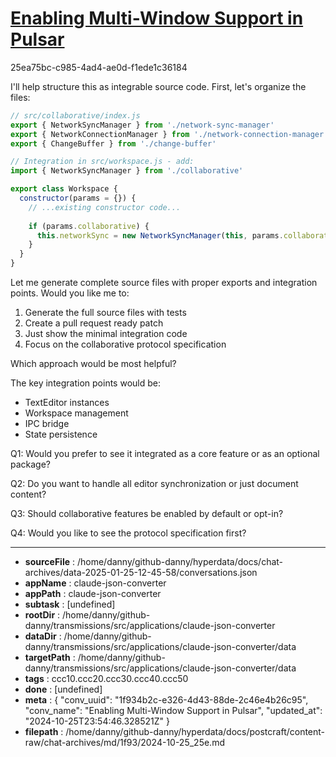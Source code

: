 # [Enabling Multi-Window Support in Pulsar](https://claude.ai/chat/1f934b2c-e326-4d43-88de-2c46e4b26c95)

25ea75bc-c985-4ad4-ae0d-f1ede1c36184

 I'll help structure this as integrable source code. First, let's organize the files:

```javascript
// src/collaborative/index.js
export { NetworkSyncManager } from './network-sync-manager'
export { NetworkConnectionManager } from './network-connection-manager'
export { ChangeBuffer } from './change-buffer'

// Integration in src/workspace.js - add:
import { NetworkSyncManager } from './collaborative'

export class Workspace {
  constructor(params = {}) {
    // ...existing constructor code...
    
    if (params.collaborative) {
      this.networkSync = new NetworkSyncManager(this, params.collaborative)
    }
  }
}
```

Let me generate complete source files with proper exports and integration points. Would you like me to:

1. Generate the full source files with tests
2. Create a pull request ready patch
3. Just show the minimal integration code
4. Focus on the collaborative protocol specification

Which approach would be most helpful?

The key integration points would be:
- TextEditor instances
- Workspace management 
- IPC bridge
- State persistence

Q1: Would you prefer to see it integrated as a core feature or as an optional package?

Q2: Do you want to handle all editor synchronization or just document content?

Q3: Should collaborative features be enabled by default or opt-in?

Q4: Would you like to see the protocol specification first?

---

* **sourceFile** : /home/danny/github-danny/hyperdata/docs/chat-archives/data-2025-01-25-12-45-58/conversations.json
* **appName** : claude-json-converter
* **appPath** : claude-json-converter
* **subtask** : [undefined]
* **rootDir** : /home/danny/github-danny/transmissions/src/applications/claude-json-converter
* **dataDir** : /home/danny/github-danny/transmissions/src/applications/claude-json-converter/data
* **targetPath** : /home/danny/github-danny/transmissions/src/applications/claude-json-converter/data
* **tags** : ccc10.ccc20.ccc30.ccc40.ccc50
* **done** : [undefined]
* **meta** : {
  "conv_uuid": "1f934b2c-e326-4d43-88de-2c46e4b26c95",
  "conv_name": "Enabling Multi-Window Support in Pulsar",
  "updated_at": "2024-10-25T23:54:46.328521Z"
}
* **filepath** : /home/danny/github-danny/hyperdata/docs/postcraft/content-raw/chat-archives/md/1f93/2024-10-25_25e.md